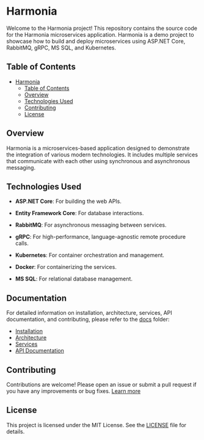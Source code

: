 # Harmonia

Welcome to the Harmonia project! This repository contains the source code for the Harmonia microservices application. Harmonia is a demo project to showcase how to build and deploy microservices using ASP.NET Core, RabbitMQ, gRPC, MS SQL, and Kubernetes.

## Table of Contents

- [Harmonia](#harmonia)
  - [Table of Contents](#table-of-contents)
  - [Overview](#overview)
  - [Technologies Used](#technologies-used)
  - [Contributing](#contributing)
  - [License](#license)

## Overview

Harmonia is a microservices-based application designed to demonstrate the integration of various modern technologies. It includes multiple services that communicate with each other using synchronous and asynchronous messaging.

## Technologies Used

- **ASP.NET Core**: For building the web APIs.

- **Entity Framework Core**: For database interactions.

- **RabbitMQ**: For asynchronous messaging between services.

- **gRPC**: For high-performance, language-agnostic remote procedure calls.

- **Kubernetes**: For container orchestration and management.

- **Docker**: For containerizing the services.

- **MS SQL**: For relational database management.

## Documentation

For detailed information on installation, architecture, services, API documentation, and contributing, please refer to the [docs](docs) folder:

- [Installation](docs/installation.md)
- [Architecture](docs/architecture.md)
- [Services](docs/services.md)
- [API Documentation](docs/api)

## Contributing

Contributions are welcome! Please open an issue or submit a pull request if you have any improvements or bug fixes. [Learn more](CONTRIBUTING)

## License

This project is licensed under the MIT License. See the [LICENSE](LICENSE) file for details.
